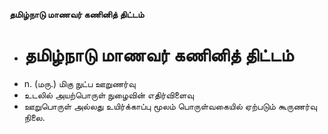**தமிழ்நாடு மாணவர் கணினித் திட்டம்**
- # தமிழ்நாடு மாணவர் கணினித் திட்டம்
- n. (மரு.) மிகு நுட்ப ஊறுணர்வு
- உடலில் அயற்பொருள் நுழைவின் எதிர்விளைவு
- ஊறுபொருள் அல்லது உயிர்க்காப்பு மூலம் பொருள்வகையில் ஏற்படும் கூருணர்வு நிலை.

